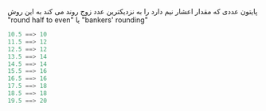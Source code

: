 پایتون عددی که مقدار اعشار نیم دارد را به نزدیکترین عدد زوج روند می کند به این روش "round half to even" یا  "bankers' rounding"
```python
10.5 ==> 10
11.5 ==> 12
12.5 ==> 12
13.5 ==> 14
14.5 ==> 14
15.5 ==> 16
16.5 ==> 16
17.5 ==> 18
18.5 ==> 18
19.5 ==> 20
```

